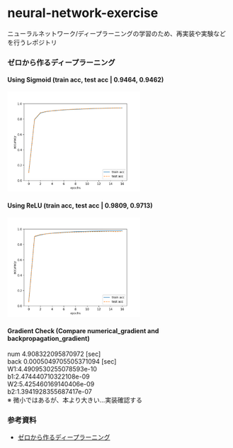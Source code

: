 # neural-network-exercise
ニューラルネットワーク/ディープラーニングの学習のため、再実装や実験などを行うレポジトリ


### ゼロから作るディープラーニング
#### Using Sigmoid (train acc, test acc | 0.9464, 0.9462)   
<img src="./img/sigmo.png" width="300px">   

#### Using ReLU (train acc, test acc | 0.9809, 0.9713)
<img src="./img/Relu.png" width="300px">

#### Gradient Check (Compare numerical_gradient and backpropagation_gradient)   
num 4.908322095870972 [sec]   
back 0.0005049705505371094 [sec]   
W1:4.4909530255078593e-10   
b1:2.474440710322108e-09   
W2:5.425460169140406e-09   
b2:1.3941928355687417e-07   
※ 微小ではあるが、本より大きい…実装確認する


### 参考資料
+ [ゼロから作るディープラーニング](https://www.oreilly.co.jp/books/9784873117584/)
